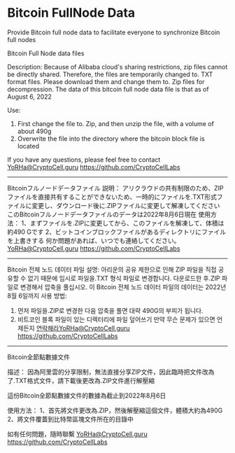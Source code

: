 # Bitcoin FullNode Data
Provide Bitcoin full node data to facilitate everyone to synchronize Bitcoin full nodes



Bitcoin Full Node data files

Description:
Because of Alibaba cloud's sharing restrictions, zip files cannot be directly shared. 
Therefore, the files are temporarily changed to. TXT format files. 
Please download them and change them to. Zip files for decompression.
The data of this bitcoin full node data file is that as of August 6, 2022

Use:
1. First change the file to. Zip, and then unzip the file, with a volume of about 490g
2. Overwrite the file into the directory where the bitcoin block file is located

If you have any questions, please feel free to contact YoRHa@CryptoCell.guru
https://github.com/CryptoCellLabs

-------
Bitcoinフルノードデータファイル
説明：
アリクラウドの共有制限のため、ZIPファイルを直接共有することができないため、一時的にファイルを.TXT形式ファイルに変更し、ダウンロード後に.ZIPファイルに変更して解凍してください
このBitcoinフルノードデータファイルのデータは2022年8月6日現在
使用方法：
1、まずファイルを.ZIPに変更してから、このファイルを解凍して、体積は約490 Gです
2、ビットコインブロックファイルがあるディレクトリにファイルを上書きする
何か問題があれば、いつでも連絡してください。YoRHa@CryptoCell.guru
https://github.com/CryptoCellLabs

-------
Bitcoin 전체 노드 데이터 파일
설명:
아리운의 공유 제한으로 인해 ZIP 파일을 직접 공유할 수 없기 때문에 임시로 파일을.TXT 형식 파일로 변경합니다. 다운로드한 후.ZIP 파일로 변경해서 압축을 풀십시오.
이 Bitcoin 전체 노드 데이터 파일의 데이터는 2022년 8월 6일까지
사용 방법:
1. 먼저 파일을.ZIP로 변경한 다음 압축을 풀면 대략 490G의 부피가 됩니다.
2. 비트코인 블록 파일이 있는 디렉터리에 파일 덮어쓰기
만약 무슨 문제가 있으면 언제든지 연락해라YoRHa@CryptoCell.guru
https://github.com/CryptoCellLabs

-------

Bitcoin全節點數據文件

描述：
因為阿里雲的分享限制，無法直接分享ZIP文件，因此臨時把文件改為了.TXT格式文件，請下載後更改為.ZIP文件進行解壓縮

這份Bitcoin全節點數據文件的數據為截止到2022年8月6日

使用方法：
1、首先將文件更改為.ZIP，然後解壓縮這個文件，體積大約為490G
2、將文件覆蓋到比特幣區塊文件所在的目錄中

如有任何問題，隨時聯繫  YoRHa@CryptoCell.guru
https://github.com/CryptoCellLabs
